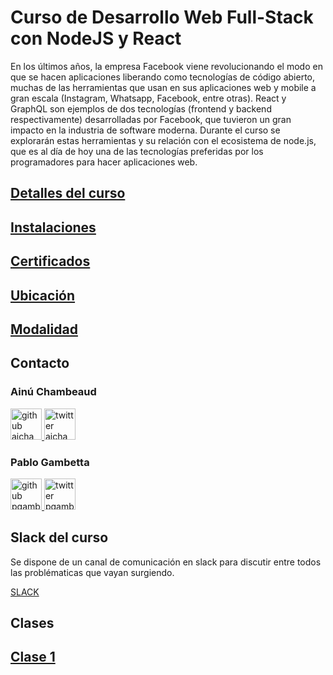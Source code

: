 # Curso de Desarrollo Web Full-Stack con NodeJS y React

En los últimos años, la empresa Facebook viene revolucionando el modo en que se hacen aplicaciones liberando como tecnologías de código abierto, muchas de las herramientas que usan en sus aplicaciones web y mobile a gran escala (Instagram, Whatsapp, Facebook, entre otras). React y GraphQL son ejemplos de dos tecnologías (frontend y backend respectivamente) desarrolladas por Facebook, que tuvieron un gran impacto en la industria de software moderna. Durante el curso se explorarán estas herramientas y su relación con el ecosistema de node.js, que es al día de hoy una de las tecnologías preferidas por los programadores para hacer aplicaciones web. 

## [Detalles del curso](sites/detalles.md)

## [Instalaciones](sites/instalaciones.md)

## [Certificados](sites/certificados.md)

## [Ubicación](sites/ubicacion.md)

## [Modalidad](sites/modalidad.md)

## Contacto

### Ainú Chambeaud

<a href="https://github.com/ajchambeaud">
  <img src="https://assets-cdn.github.com/images/modules/logos_page/GitHub-Mark.png" alt=" github ajchambeaud" style="width: 50px;" width="50px"/>
</a>

<a href="https://twitter.com/ajchambeaud">
  <img src="https://upload.wikimedia.org/wikipedia/en/thumb/9/9f/Twitter_bird_logo_2012.svg/100px-Twitter_bird_logo_2012.svg.png" alt="twitter ajchambeaud" style="width: 50px;" width="50px"/>
</a>

### Pablo Gambetta

<a href="https://github.com/elgambet">
  <img src="https://assets-cdn.github.com/images/modules/logos_page/GitHub-Mark.png" alt=" github pgambetta" style="width: 50px;" width="50px"/>
</a>

<a href="https://twitter.com/soyelgambet">
  <img src="https://upload.wikimedia.org/wikipedia/en/thumb/9/9f/Twitter_bird_logo_2012.svg/100px-Twitter_bird_logo_2012.svg.png" alt="twitter pgambetta" style="width: 50px;" width="50px"/>
</a>

## Slack del curso

Se dispone de un canal de comunicación en slack para discutir entre todos las problématicas que vayan surgiendo.

[SLACK](https://fullstack-utn.slack.com/)

## Clases

## [Clase 1](clase1/README.md)